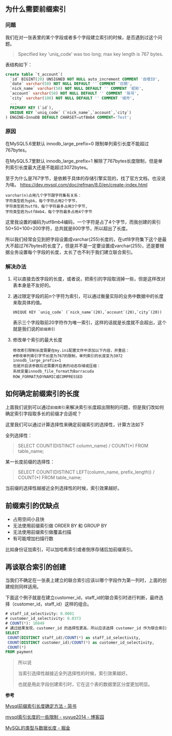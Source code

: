 ## 为什么需要前缀索引

### 问题

我们在对一张表里的某个字段或者多个字段建立索引的时候，是否遇到过这个问题。

> Specified key 'uniq_code' was too long; max key length is 767 bytes.

表结构如下：

```sql
create table `t_account`(
  `id` BIGINT(20) UNSIGNED NOT NULL auto_increment COMMENT '自增ID',
  `date` varchar(50) NOT NULL DEFAULT '' COMMENT '日期',
  `nick_name` varchar(50) NOT NULL DEFAULT '' COMMENT '昵称',
  `account` varchar(50) NOT NULL DEFAULT '' COMMENT '账号',
  `city` varchar(100) NOT NULL DEFAULT '' COMMENT '城市',
  ...
  PRIMARY KEY (`id`),
  UNIQUE KEY `uniq_code` (`nick_name`,`account`,`city`)
) ENGINE=InnoDB DEFAULT CHARSET=utf8mb4 COMMENT='Test';
```

### 原因

在MySQL5.6里默认 innodb_large_prefix=0 限制单列索引长度不能超过767bytes。

在MySQL5.7里默认 innodb_large_prefix=1 解除了767bytes长度限制，但是单列索引长度最大还是不能超过3072bytes。

至于为什么是767字节，是依赖于具体的存储引擎实现的，找了官方文档，也没说为啥。 https://dev.mysql.com/doc/refman/8.0/en/create-index.html

```
varchar(n)占用几个字节跟字符集有关系：
字符类型若为gbk，每个字符占用2个字节， 
字符类型若为utf8，每个字符最多占用3个字节,
字符类型若为utf8mb4，每个字符最多占用4个字节
```

这里我设置的编码为utf8mb4编码，一个字符是占了4个字节，而我创建的索引50+50+100=200字符，总共就是800字节，所以超出了长度。

所以我们经常会见到把字段设置成varchar(255)长度的，在utf8字符集下这个是最大不超过767bytes的长度了，但是并不是一定要设置成varchar(255)，还是要根据业务设置每个字段的长度，太长了也不利于我们建立联合索引。

### 解决办法

1. 可以直接去改字段的长度，或者说，把索引的字段取消掉一些，但是这样改对表本身是不友好的。

2. 通过限定字段的前n个字符为索引，可以通过衡量实际的业务中数据中的长度来取具体的值。

   ```mysql
   UNIQUE KEY `uniq_code` (`nick_name`(20),`account`(20),`city`(20))
   ```

   表示三个字段取前20字符作为唯一索引，这样的话就是长度就不会超出，这个就是我们说的`前缀索引`

3. 修改单个索引的最大长度

   ```
   修改索引限制长度需要在my.ini配置文件中添加以下内容，并重启：
   #修改单列索引字节长度为767的限制，单列索引的长度变为3072
   innodb_large_prefix=1
   但是开启该参数后还需要开启表的动态存储或压缩：
   系统变量innodb_file_format为Barracuda
   ROW_FORMAT为DYNAMIC或COMPRESSED
   ```

   

## 如何确定前缀索引的长度

上面我们说到可以通过`前缀索引`来解决索引长度超出限制的问题，但是我们改如何确定索引字段取多长的前缀才合适呢？

这里我们可以通过计算选择性来确定前缀索引的选择性，计算方法如下

全列选择性：

> SELECT COUNT(DISTINCT column_name) / COUNT(*) FROM table_name;

某一长度前缀的选择性：

> SELECT COUNT(DISTINCT LEFT(column_name, prefix_length)) / COUNT(*) FROM table_name;

当前缀的选择性越接近全列选择性的时候，索引效果越好。

## 前缀索引的优缺点

- 占用空间小且快
- 无法使用前缀索引做 ORDER BY 和 GROUP BY
- 无法使用前缀索引做覆盖扫描
- 有可能增加扫描行数

比如身份证加索引，可以加哈希索引或者倒序存储后加前缀索引。

## 再谈联合索引的创建

当我们不确定在一张表上建立的联合索引应该以哪个字段作为第一列时，上面的创建规则同样适用。

下面这个例子就是在建立customer_id，staff_id的联合索引时进行判断，最终选择（customer_id，staff_id）这样的组合。

```sql
# staff_id_selectivity: 0.0001
# customer_id_selectivity: 0.0373
# COUNT(*): 16049 
# 通过结果发现，customer_id 的选择性更高，所以应该选择 customer_id 作为联合索引的第一列
SELECT 
 COUNT(DISTINCT staff_id)/COUNT(*) as staff_id_selectivity,
 COUNT(DISTINCT customer_id)/COUNT(*) as customer_id_selectivity,
 COUNT(*)
FROM payment
```

> 所以说
>
> 当索引选择性越接近全列选择性的时候，索引效果越好。
>
> 也就是用此字段创建索引时，它在这个表的数据里区分度更加明显。

**参考**

[Mysql前缀索引长度确定方法 \- 简书](https://www.jianshu.com/p/89388af13ef3)

[mysql索引长度的一些限制 \- yuyue2014 \- 博客园](https://www.cnblogs.com/yuyue2014/p/4339090.html)

[MySQL的类型与数据长度 \- 掘金](https://juejin.im/post/5e94f433518825737067bd7c#heading-15)